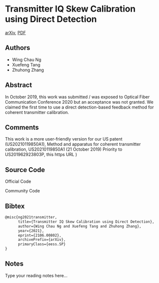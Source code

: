 
# Transmitter IQ Skew Calibration using Direct Detection

[arXiv](https://arxiv.org/abs/2106.0802), [PDF](https://arxiv.org/pdf/2106.0802.pdf)

## Authors

- Wing Chau Ng
- Xuefeng Tang
- Zhuhong Zhang

## Abstract

In October 2019, this work was submitted / was exposed to Optical Fiber Communication Conference 2020 but an acceptance was not granted. We claimed the first time to use a direct detection-based feedback method for coherent transmitter calibration.

## Comments

This work is a more user-friendly version for our US patent (US20210119850A1), Method and apparatus for coherent transmitter calibration, US20210119850A1 (21 October 2019) Priority to US201962923803P, this https URL )

## Source Code

Official Code



Community Code



## Bibtex

```tex
@misc{ng2021transmitter,
      title={Transmitter IQ Skew Calibration using Direct Detection}, 
      author={Wing Chau Ng and Xuefeng Tang and Zhuhong Zhang},
      year={2021},
      eprint={2106.00802},
      archivePrefix={arXiv},
      primaryClass={eess.SP}
}
```

## Notes

Type your reading notes here...

